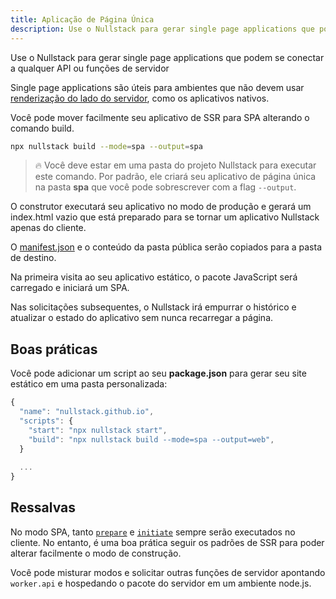 ```yaml
---
title: Aplicação de Página Única
description: Use o Nullstack para gerar single page applications que podem se conectar a qualquer API ou funções de servidor
---
```


Use o Nullstack para gerar single page applications que podem se conectar a qualquer API ou funções de servidor

Single page applications são úteis para ambientes que não devem usar [renderização do lado do servidor](/pt-br/renderizando-no-servidor), como os aplicativos nativos.

Você pode mover facilmente seu aplicativo de SSR para SPA alterando o comando build.

```sh
npx nullstack build --mode=spa --output=spa
```

> 🔥 Você deve estar em uma pasta do projeto Nullstack para executar este comando.
Por padrão, ele criará seu aplicativo de página única na pasta **spa** que você pode sobrescrever com a flag `--output`.

O construtor executará seu aplicativo no modo de produção e gerará um index.html vazio que está preparado para se tornar um aplicativo Nullstack apenas do cliente.

O [manifest.json](/pt-br/contexto-project) e o conteúdo da pasta pública serão copiados para a pasta de destino.

Na primeira visita ao seu aplicativo estático, o pacote JavaScript será carregado e iniciará um SPA.

Nas solicitações subsequentes, o Nullstack irá empurrar o histórico e atualizar o estado do aplicativo sem nunca recarregar a página.

## Boas práticas

Você pode adicionar um script ao seu **package.json** para gerar seu site estático em uma pasta personalizada:

```jsx
{
  "name": "nullstack.github.io",
  "scripts": {
    "start": "npx nullstack start",
    "build": "npx nullstack build --mode=spa --output=web",
  }
  
  ...
}
```

## Ressalvas

No modo SPA, tanto [`prepare`](/pt-br/ciclo-de-vida-full-stack) e [`initiate`](/pt-br/ciclo-de-vida-full-stack) sempre serão executados no cliente.
No entanto, é uma boa prática seguir os padrões de SSR para poder alterar facilmente o modo de construção.

Você pode misturar modos e solicitar outras funções de servidor apontando `worker.api` e hospedando o pacote do servidor em um ambiente node.js.